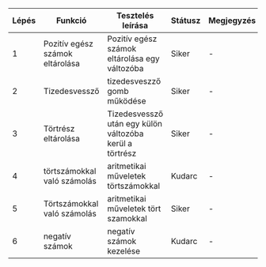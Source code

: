 Lépés | Funkció | Tesztelés leírása | Státusz | Megjegyzés | Aláírás | Időpont
--- | --- | --- | --- | --- | --- | --- 
1 | Pozitív egész számok eltárolása | Pozitív egész számok eltárolása egy változóba| Siker | - | Soós János | 2023.10.04.
2 | Tizedesvessző | tizedesveszző gomb működése | Siker | - | Soós János | 2023.10.04.
3 | Törtrész eltárolása | Tizedesvessző után egy külön változóba kerül a törtrész | Siker | - | Soós János | 2023.10.04.
4 | törtszámokkal való számolás | aritmetikai műveletek törtszámokkal | Kudarc | - | Soós János | 2023.10.06.
5 | Törtszámokkal való számolás | aritmetikai műveletek tört szamokkal| Siker | - | Siker | 2023.10.06.
6 | negatív számok | negatív számok kezelése | Kudarc | - | Soós János| 2023.10.10.
